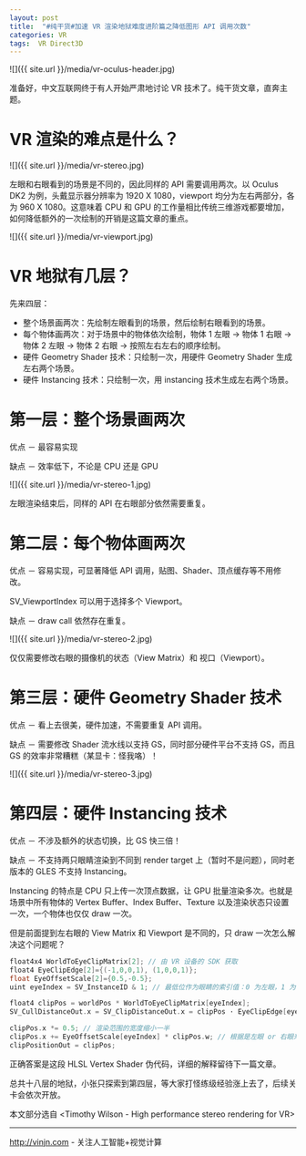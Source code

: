 ```yaml
---
layout: post
title:  "#纯干货#加速 VR 渲染地狱难度进阶篇之降低图形 API 调用次数"
categories: VR
tags:  VR Direct3D
---
```


![]({{ site.url }}/media/vr-oculus-header.jpg)

准备好，中文互联网终于有人开始严肃地讨论 VR 技术了。纯干货文章，直奔主题。

VR 渲染的难点是什么？
=

![]({{ site.url }}/media/vr-stereo.jpg)

左眼和右眼看到的场景是不同的，因此同样的 API 需要调用两次。以 Oculus DK2 为例，头戴显示器分辨率为 1920 X 1080，viewport 均分为左右两部分，各为 960 X 1080。这意味着 CPU 和 GPU 的工作量相比传统三维游戏都要增加，如何降低额外的一次绘制的开销是这篇文章的重点。

![]({{ site.url }}/media/vr-viewport.jpg)

VR 地狱有几层？
=
先来四层：

- 整个场景画两次：先绘制左眼看到的场景，然后绘制右眼看到的场景。
- 每个物体画两次：对于场景中的物体依次绘制，物体 1 左眼 -> 物体 1 右眼 -> 物体 2 左眼 -> 物体 2 右眼 -> 按照左右左右的顺序绘制。
- 硬件 Geometry Shader 技术：只绘制一次，用硬件 Geometry Shader 生成左右两个场景。
- 硬件 Instancing 技术：只绘制一次，用 instancing 技术生成左右两个场景。

第一层：整个场景画两次
=
优点 － 最容易实现

缺点 － 效率低下，不论是 CPU 还是 GPU

![]({{ site.url }}/media/vr-stereo-1.jpg)

左眼渲染结束后，同样的 API 在右眼部分依然需要重复。

第二层：每个物体画两次
=
优点 － 容易实现，可显著降低 API 调用，贴图、Shader、顶点缓存等不用修改。

SV_ViewportIndex 可以用于选择多个 Viewport。

缺点 － draw call 依然存在重复。

![]({{ site.url }}/media/vr-stereo-2.jpg)

仅仅需要修改右眼的摄像机的状态（View Matrix）和 视口（Viewport）。

第三层：硬件 Geometry Shader 技术
=
优点 － 看上去很美，硬件加速，不需要重复 API 调用。

缺点 － 需要修改 Shader 流水线以支持 GS，同时部分硬件平台不支持 GS，而且 GS 的效率非常糟糕（某显卡：怪我咯）！

![]({{ site.url }}/media/vr-stereo-3.jpg)

第四层：硬件 Instancing 技术
=
优点 － 不涉及额外的状态切换，比 GS 快三倍！

缺点 － 不支持两只眼睛渲染到不同到 render target 上（暂时不是问题），同时老版本的 GLES 不支持 Instancing。

Instancing 的特点是 CPU 只上传一次顶点数据，让 GPU 批量渲染多次。也就是场景中所有物体的 Vertex Buffer、Index Buffer、Texture 以及渲染状态只设置一次，一个物体也仅仅 draw 一次。

但是前面提到左右眼的 View Matrix 和 Viewport 是不同的，只 draw 一次怎么解决这个问题呢？

```C++
float4x4 WorldToEyeClipMatrix[2]; // 由 VR 设备的 SDK 获取
float4 EyeClipEdge[2]={(-1,0,0,1), (1,0,0,1)};
float EyeOffsetScale[2]={0.5,-0.5};
uint eyeIndex = SV_InstanceID & 1; // 最低位作为眼睛的索引值：0 为左眼，1 为右眼。

float4 clipPos = worldPos * WorldToEyeClipMatrix[eyeIndex];
SV_CullDistanceOut.x = SV_ClipDistanceOut.x = clipPos · EyeClipEdge[eyeIndex];

clipPos.x *= 0.5; // 渲染范围的宽度缩小一半
clipPos.x += EyeOffsetScale[eyeIndex] * clipPos.w; // 根据是左眼 or 右眼来向左 or 向右移动
clipPositionOut = clipPos;
```

正确答案是这段 HLSL Vertex Shader 伪代码，详细的解释留待下一篇文章。

总共十八层的地狱，小张只探索到第四层，等大家打怪练级经验涨上去了，后续关卡会依次开放。

​本文部分选自 <Timothy Wilson - High performance stereo rendering for VR>

----
http://vinjn.com - 关注人工智能+视觉计算